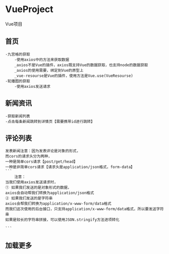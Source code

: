 # VueProject
Vue项目
## 首页
    -九宫格的获取
        -使用axios中的方法来获取数据
        _axios不是Vue的插件，axios既支持Vue的数据获取，也支持node的数据获取
        _axios的使用需要，绑定到Vue的原型上
        _vue-resourse是Vue的插件，使用方法是Vue.use(VueResourse)
    -轮播图的获取
        -使用axios发送请求
## 新闻资讯
    -获取新闻列表
    -点击每条新闻跳转到详情页【需要携带id进行跳转】
## 评论列表
    发表新闻注意：因为发表评论是对象的形式，
	而cors的请求头分为两种，
	一种是简单cors请求【post/get/head】
	一种是非简单cors请求【请求头是application/json格式，form-data】
    ```
        注意：
	当我们使用axios发送请求时，
	① 如果我们发送的是对象形式的数据，
	axios会自动帮我们转换为application/json格式
	② 如果我们发送的是字符串
	axios会帮我们转换为application/x-www-form/data格式
	而我们这次使用的后台接口，只支持application/x-www-form/data格式，所以要发送字符串
	如果是较长的字符串拼接，可以使用JSON.stringify方法进项转化

    ```
## 加载更多

	